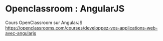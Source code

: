 # Openclassroom : AngularJS
Cours OpenClassroom sur AngularJS
https://openclassrooms.com/courses/developpez-vos-applications-web-avec-angularjs
